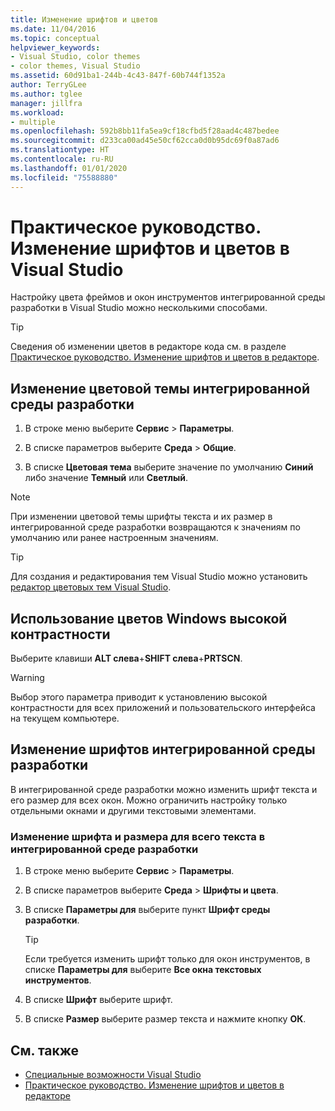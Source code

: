 ```yaml
---
title: Изменение шрифтов и цветов
ms.date: 11/04/2016
ms.topic: conceptual
helpviewer_keywords:
- Visual Studio, color themes
- color themes, Visual Studio
ms.assetid: 60d91ba1-244b-4c43-847f-60b744f1352a
author: TerryGLee
ms.author: tglee
manager: jillfra
ms.workload:
- multiple
ms.openlocfilehash: 592b8bb11fa5ea9cf18cfbd5f28aad4c487bedee
ms.sourcegitcommit: d233ca00ad45e50cf62cca0d0b95dc69f0a87ad6
ms.translationtype: HT
ms.contentlocale: ru-RU
ms.lasthandoff: 01/01/2020
ms.locfileid: "75588880"
---
```

# <a name="how-to-change-fonts-and-colors-in-visual-studio"></a>Практическое руководство. Изменение шрифтов и цветов в Visual Studio

Настройку цвета фреймов и окон инструментов интегрированной среды разработки в Visual Studio можно несколькими способами.

> [!TIP]
> Сведения об изменении цветов в редакторе кода см. в разделе [Практическое руководство. Изменение шрифтов и цветов в редакторе](../ide/reference/how-to-change-fonts-and-colors-in-the-editor.md).

## <a name="change-the-color-theme-of-the-ide"></a>Изменение цветовой темы интегрированной среды разработки

1. В строке меню выберите **Сервис** > **Параметры**.

1. В списке параметров выберите **Среда** > **Общие**.

1. В списке **Цветовая тема** выберите значение по умолчанию **Синий** либо значение **Темный** или **Светлый**.

> [!NOTE]
> При изменении цветовой темы шрифты текста и их размер в интегрированной среде разработки возвращаются к значениям по умолчанию или ранее настроенным значениям.

> [!TIP]
> Для создания и редактирования тем Visual Studio можно установить [редактор цветовых тем Visual Studio](https://marketplace.visualstudio.com/items?itemName=VisualStudioPlatformTeam.VisualStudio2017ColorThemeEditor).

## <a name="use-windows-high-contrast-colors"></a>Использование цветов Windows высокой контрастности

Выберите клавиши **ALT слева**+**SHIFT слева**+**PRTSCN**.

> [!WARNING]
> Выбор этого параметра приводит к установлению высокой контрастности для всех приложений и пользовательского интерфейса на текущем компьютере.

## <a name="change-ide-fonts"></a>Изменение шрифтов интегрированной среды разработки

В интегрированной среде разработки можно изменить шрифт текста и его размер для всех окон. Можно ограничить настройку только отдельными окнами и другими текстовыми элементами.

### <a name="to-change-the-font-and-size-of-all-text-in-the-ide"></a>Изменение шрифта и размера для всего текста в интегрированной среде разработки

1. В строке меню выберите **Сервис** > **Параметры**.

1. В списке параметров выберите **Среда** > **Шрифты и цвета**.

1. В списке **Параметры для** выберите пункт **Шрифт среды разработки**.

    > [!TIP]
    > Если требуется изменить шрифт только для окон инструментов, в списке **Параметры для** выберите **Все окна текстовых инструментов**.

1. В списке **Шрифт** выберите шрифт.

1. В списке **Размер** выберите размер текста и нажмите кнопку **ОК**.

## <a name="see-also"></a>См. также

- [Специальные возможности Visual Studio](../ide/reference/accessibility-features-of-visual-studio.md)
- [Практическое руководство. Изменение шрифтов и цветов в редакторе](../ide/reference/how-to-change-fonts-and-colors-in-the-editor.md)
